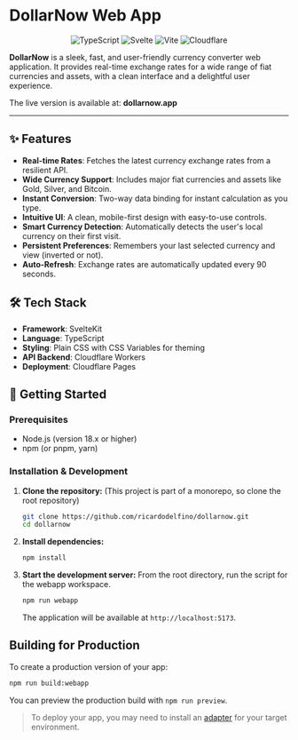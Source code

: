 # DollarNow Web App

<p align="center">
  <img alt="TypeScript" src="https://img.shields.io/badge/TypeScript-007ACC?style=for-the-badge&logo=typescript&logoColor=white" />
  <img alt="Svelte" src="https://img.shields.io/badge/Svelte-FF3E00?style=for-the-badge&logo=svelte&logoColor=white" />
  <img alt="Vite" src="https://img.shields.io/badge/Vite-646CFF?style=for-the-badge&logo=vite&logoColor=white" />
  <img alt="Cloudflare" src="https://img.shields.io/badge/Cloudflare-F38020?style=for-the-badge&logo=cloudflare&logoColor=white" />
</p>

**DollarNow** is a sleek, fast, and user-friendly currency converter web application. It provides real-time exchange rates for a wide range of fiat currencies and assets, with a clean interface and a delightful user experience.

The live version is available at: **dollarnow.app**

 <!-- TODO: Add a screenshot of the app here -->

---

## ✨ Features

*   **Real-time Rates**: Fetches the latest currency exchange rates from a resilient API.
*   **Wide Currency Support**: Includes major fiat currencies and assets like Gold, Silver, and Bitcoin.
*   **Instant Conversion**: Two-way data binding for instant calculation as you type.
*   **Intuitive UI**: A clean, mobile-first design with easy-to-use controls.
*   **Smart Currency Detection**: Automatically detects the user's local currency on their first visit.
*   **Persistent Preferences**: Remembers your last selected currency and view (inverted or not).
*   **Auto-Refresh**: Exchange rates are automatically updated every 90 seconds.

## 🛠️ Tech Stack

*   **Framework**: SvelteKit
*   **Language**: TypeScript
*   **Styling**: Plain CSS with CSS Variables for theming
*   **API Backend**: Cloudflare Workers
*   **Deployment**: Cloudflare Pages

## 🚀 Getting Started

### Prerequisites

*   Node.js (version 18.x or higher)
*   npm (or pnpm, yarn)

### Installation & Development

1.  **Clone the repository:**
    (This project is part of a monorepo, so clone the root repository)
    ```bash
    git clone https://github.com/ricardodelfino/dollarnow.git
    cd dollarnow
    ```

2.  **Install dependencies:**
    ```bash
    npm install
    ```

3.  **Start the development server:**
    From the root directory, run the script for the webapp workspace.
    ```bash
    npm run webapp
    ```
    The application will be available at `http://localhost:5173`.

## Building for Production

To create a production version of your app:

```sh
npm run build:webapp
```

You can preview the production build with `npm run preview`.

> To deploy your app, you may need to install an [adapter](https://svelte.dev/docs/kit/adapters) for your target environment.
